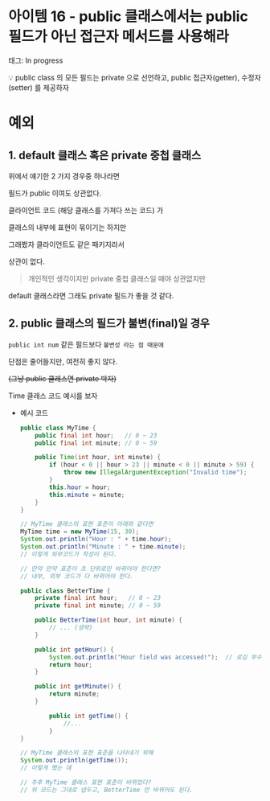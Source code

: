 # 아이템 16 - public 클래스에서는 public 필드가 아닌 접근자 메서드를 사용해라

태그: In progress

<aside>
💡 public class 의 모든 필드는 private 으로 선언하고,
public 접근자(getter), 수정자(setter) 를 제공하자

</aside>

# 예외

## 1. default 클래스 혹은 private 중첩 클래스

위에서 얘기한 2 가지 경우중 하나라면

필드가 public 이여도 상관없다.

클라이언트 코드 (해당 클래스를 가져다 쓰는 코드) 가

클래스의 내부에 표현이 묶이기는 하지만 

그래봤자 클라이언트도 같은 패키지라서

상관이 없다.

> 개인적인 생각이지만 private 중첩 클래스일 때야 상관없지만

default 클래스라면 그래도 private 필드가 좋을 것 같다.
> 

## 2. public 클래스의 필드가 불변(final)일 경우

`public int num` 같은 필드보다 `불변성 라는 점 때문에`

단점은 줄어들지만, 여전히 좋지 않다.

~~(그냥 public 클래스면 private 박자)~~

Time 클래스 코드 예시를 보자

- 예시 코드
    
    ```java
    public class MyTime {
        public final int hour;   // 0 ~ 23
        public final int minute; // 0 ~ 59
    
        public Time(int hour, int minute) {
            if (hour < 0 || hour > 23 || minute < 0 || minute > 59) {
                throw new IllegalArgumentException("Invalid time");
            }
            this.hour = hour;
            this.minute = minute;
        }
    }
    
    // MyTime 클래스의 표현 표준이 아래와 같다면
    MyTime time = new MyTime(15, 30);
    System.out.println("Hour : " + time.hour);
    System.out.println("Minute : " + time.minute);
    // 이렇게 외부코드가 작성이 된다.
    
    // 만약 만약 표준이 초 단위로만 바뀌어야 한다면?
    // 내부, 외부 코드가 다 바뀌어야 한다.
    ```
    
    ```java
    public class BetterTime {
        private final int hour;   // 0 ~ 23
        private final int minute; // 0 ~ 59
    
        public BetterTime(int hour, int minute) {
            // ... (생략)
        }
    
        public int getHour() {
            System.out.println("Hour field was accessed!");  // 로깅 부수 작업
            return hour;
        }
    
        public int getMinute() {
            return minute;
        }
    
    		public int getTime() {
    			//...
    		}
    }
    
    // MyTime 클래스의 표현 표준을 나타내기 위해
    System.out.println(getTime());
    // 이렇게 했는 데
    
    // 추후 MyTime 클래스 표현 표준이 바뀌었다?
    // 위 코드는 그대로 냅두고, BetterTime 만 바뀌어도 된다.
    ```